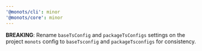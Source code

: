 ```yaml
---
'@monots/cli': minor
'@monots/core': minor
---
```


**BREAKING**: Rename `baseTsConfig` and `packageTsConfigs` settings on the project `monots` config to `baseTsconfig` and `packageTsconfigs` for consistency.
